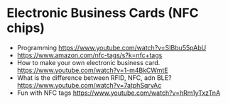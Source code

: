 # Electronic Business Cards (NFC chips)

* Programming https://www.youtube.com/watch?v=SIBbu55pAbU
* https://www.amazon.com/nfc-tags/s?k=nfc+tags
* How to make your own electronic business card. https://www.youtube.com/watch?v=1-m4BkCWmtE
* What is the difference between RFID, NFC, adn BLE? https://www.youtube.com/watch?v=7atphSqrvAc
* Fun with NFC tags https://www.youtube.com/watch?v=hRm1yTxzTnA
